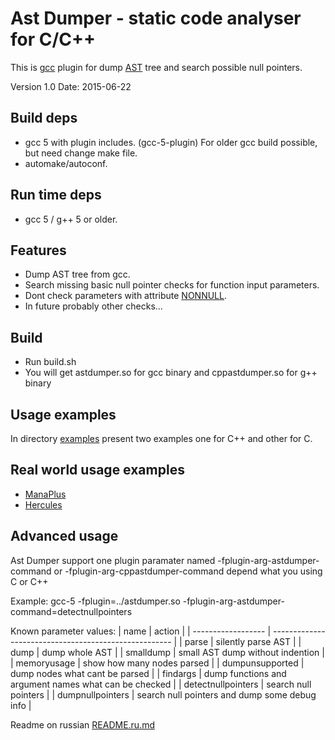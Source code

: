 # Ast Dumper - static code analyser for C/C++

This is [gcc](https://gcc.gnu.org) plugin for dump [AST](https://en.wikipedia.org/wiki/Abstract_syntax_tree) tree and search possible null pointers.

Version 1.0       Date: 2015-06-22

## Build deps
 - gcc 5 with plugin includes. (gcc-5-plugin)
   For older gcc build possible, but need change make file.
 - automake/autoconf.

## Run time deps
 - gcc 5 / g++ 5 or older.

## Features
 - Dump AST tree from gcc.
 - Search missing basic null pointer checks for function input parameters.
 - Dont check parameters with attribute [NONNULL](https://gcc.gnu.org/onlinedocs/gcc-5.1.0/gcc/Function-Attributes.html#index-g_t_0040code_007bnonnull_007d-function-attribute-3189).
 - In future probably other checks...

## Build
 - Run build.sh
 - You will get astdumper.so for gcc binary
   and cppastdumper.so for g++ binary

## Usage examples
In directory [examples](examples) present two examples one for C++ and other for C.

## Real world usage examples
 - [ManaPlus](http://manaplus.org/)
 - [Hercules](http://herc.ws/)

## Advanced usage
Ast Dumper support one plugin paramater named -fplugin-arg-astdumper-command or -fplugin-arg-cppastdumper-command depend what you using C or C++

Example:
 gcc-5 -fplugin=../astdumper.so -fplugin-arg-astdumper-command=detectnullpointers

Known parameter values:
 | name               | action                                                |
 | ------------------ | ----------------------------------------------------- |
 | parse              | silently parse AST                                    |
 | dump               | dump whole AST                                        |
 | smalldump          | small AST dump without indention                      |
 | memoryusage        | show how many nodes parsed                            |
 | dumpunsupported    | dump nodes what cant be parsed                        |
 | findargs           | dump functions and argument names what can be checked |
 | detectnullpointers | search null pointers                                  |
 | dumpnullpointers   | search null pointers and dump some debug info         |

Readme on russian [README.ru.md](README.ru.md)

